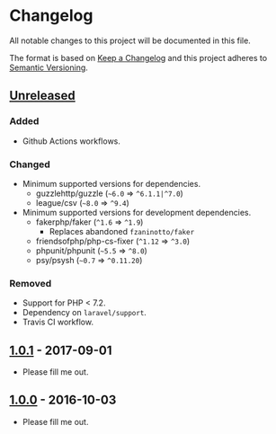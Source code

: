 # Changelog

All notable changes to this project will be documented in this file.

The format is based on [Keep a Changelog](http://keepachangelog.com/en/1.0.0/)
and this project adheres to [Semantic Versioning](http://semver.org/spec/v2.0.0.html).

## [Unreleased]

### Added

- Github Actions workflows.

### Changed

- Minimum supported versions for dependencies.
    - guzzlehttp/guzzle (`~6.0` => `^6.1.1|^7.0`)
    - league/csv (`~8.0` => `^9.4`)
- Minimum supported versions for development dependencies.
    - fakerphp/faker (`^1.6` => `^1.9`)
        - Replaces abandoned `fzaninotto/faker`
    - friendsofphp/php-cs-fixer (`^1.12` => `^3.0`)
    - phpunit/phpunit (`~5.5` => `^8.0`)
    - psy/psysh (`~0.7` => `^0.11.20`)

### Removed

- Support for PHP < 7.2.
- Dependency on `laravel/support`.
- Travis CI workflow.

## [1.0.1] - 2017-09-01

- Please fill me out.

## [1.0.0] - 2016-10-03

- Please fill me out.

[Unreleased]: https://github.com/trafficgate/ran-reporting-api/compare/v1.0.1...HEAD
[1.0.1]: https://github.com/trafficgate/ran-reporting-api/compare/v1.0.0...v1.0.1
[1.0.0]: https://github.com/trafficgate/ran-reporting-api/releases/tag/v1.0.0
